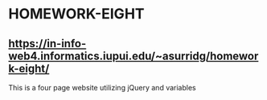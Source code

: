 # HOMEWORK-EIGHT

## https://in-info-web4.informatics.iupui.edu/~asurridg/homework-eight/

This is a four page website utilizing jQuery and variables
